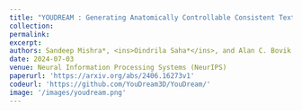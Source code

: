 ```yaml
---
title: "YOUDREAM : Generating Anatomically Controllable Consistent Text-to-3D Animals"
collection: 
permalink: 
excerpt: 
authors: Sandeep Mishra*, <ins>Oindrila Saha*</ins>, and Alan C. Bovik
date: 2024-07-03
venue: Neural Information Processing Systems (NeurIPS)
paperurl: 'https://arxiv.org/abs/2406.16273v1'
codeurl: 'https://github.com/YouDream3D/YouDream/'
image: '/images/youdream.png'
---
```

